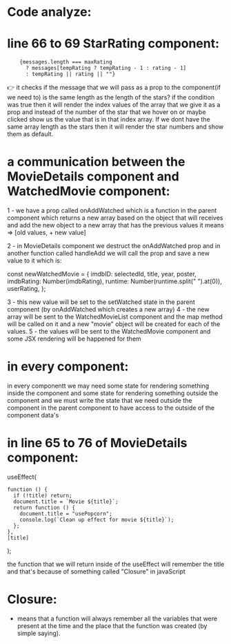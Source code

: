 <!-- @format -->

# Code analyze:

# line 66 to 69 StarRating component:

        {messages.length === maxRating
          ? messages[tempRating ? tempRating - 1 : rating - 1]
          : tempRating || rating || ""}

👉 it checks if the message that we will pass as a prop to the component(if we need to) is the same length as the length of the stars?
if the condition was true then it will render the index values of the array that we give it as a prop and instead of the number of the star that we hover on or maybe clicked show us the value that is in that index array. If we dont have the same array length as the stars then it will render the star numbers and show them as default.

# a communication between the MovieDetails component and WatchedMovie component:

1 - we have a prop called onAddWatched which is a function in the parent component which returns a new array based on the object that will receives and add the new object to a new array that has the previous values it means => [old values, + new value]

2 - in MovieDetails component we destruct the onAddWatched prop and in another function called handleAdd we will call the prop and save a new value to it which is:

const newWatchedMovie = {
imdbID: selectedId,
title,
year,
poster,
imdbRating: Number(imdbRating),
runtime: Number(runtime.split(" ").at(0)),
userRating,
};

3 - this new value will be set to the setWatched state in the parent component (by onAddWatched which creates a new array)
4 - the new array will be sent to the WatchedMovieList component and the map method will be called on it and a new "movie" object will be created for each of the values.
5 - the values will be sent to the WatchedMovie component and some JSX rendering will be happened for them

# in every component:

in every componentt we may need some state for rendering something inside the component and some state for rendering something outside the component and we must write the state that we need outside the component in the parent component to have access to the outside of the component data's


# in line 65 to 76 of MovieDetails component:



  useEffect(
    
    function () {
      if (!title) return;
      document.title = `Movie ${title}`;
      return function () {
        document.title = "usePopcorn";
        console.log(`Clean up effect for movie ${title}`);
      };
    },
    [title]
  );

the function that we will return inside of the useEffect will remember the title and that's because of something called "Closure" in javaScript

# Closure:  
- means that a function will always remember all the variables that were present at the time and the place that the function was created (by simple saying).